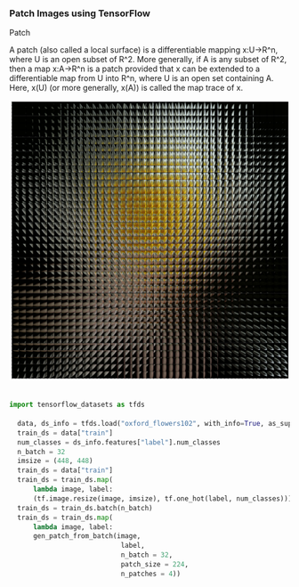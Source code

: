 ### Patch Images using TensorFlow

Patch

A patch (also called a local surface) is a differentiable mapping x:U->R^n, where U is an open subset of R^2. More generally, if A is any subset of R^2, then a map x:A->R^n is a patch provided that x can be extended to a differentiable map from U into R^n, where U is an open set containing A. Here, x(U) (or more generally, x(A)) is called the map trace of x.



![Alt text](data/gen_image_patch_example.png?raw=true)





```python

import tensorflow_datasets as tfds
  
  data, ds_info = tfds.load("oxford_flowers102", with_info=True, as_supervised=True)
  train_ds = data["train"]
  num_classes = ds_info.features["label"].num_classes
  n_batch = 32
  imsize = (448, 448)
  train_ds = data["train"]
  train_ds = train_ds.map(
      lambda image, label: 
      (tf.image.resize(image, imsize), tf.one_hot(label, num_classes)))
  train_ds = train_ds.batch(n_batch)
  train_ds = train_ds.map(
      lambda image, label: 
      gen_patch_from_batch(image, 
                            label, 
                            n_batch = 32, 
                            patch_size = 224, 
                            n_patches = 4))


```